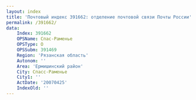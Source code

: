 ```yaml
---
layout: index
title: 'Почтовый индекс 391662: отделение почтовой связи Почты России'
permalink: /391662/
data:
    Index: 391662
    OPSName: Спас-Раменье
    OPSType: О
    OPSSubm: 391469
    Region: 'Рязанская область'
    Autonom: ''
    Area: 'Ермишинский район'
    City: Спасс-Раменье
    City1: ''
    ActDate: '20070425'
    IndexOld: ''
---
```

